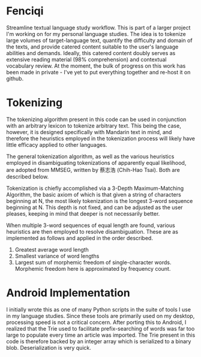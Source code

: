 # Fenciqi
Streamline textual language study workflow. This is part of a larger project I'm working on for my personal language studies. The idea is to tokenize large volumes of target-language text, quantify the difficulty and domain of the texts, and provide catered content suitable to the user's language abilities and demands. Ideally, this catered content doubly serves as extensive reading material (98% comprehension) and contextual vocabulary review. At the moment, the bulk of progress on this work has been made in private - I've yet to put everything together and re-host it on github.

# Tokenizing
The tokenizing algorithm present in this code can be used in conjunction with an arbitrary lexicon to tokenize arbitrary text. This being the case, however, it is designed specifically with Mandarin text in mind, and therefore the heuristics employed in the tokenization process will likely have little efficacy applied to other languages.

The general tokenization algorithm, as well as the various heuristics employed in disambiguating tokenizations of apparently equal likelihood, are adopted from MMSEG, written by 蔡志浩 (Chih-Hao Tsai). Both are described below.

Tokenization is chiefly accomplished via a 3-Depth Maximum-Matching Algorithm, the basic axiom of which is that given a string of characters beginning at N, the most likely tokenization is the longest 3-word sequence beginning at N. This depth is not fixed, and can be adjusted as the user pleases, keeping in mind that deeper is not necessarily better.

When multiple 3-word sequences of equal length are found, various heuristics are then employed to resolve disambiguation. These are as implemented as follows and applied in the order described.
1) Greatest average word length
2) Smallest variance of word lengths
3) Largest sum of morphemic freedom of single-character words.
Morphemic freedom here is approximated by frequency count.

# Android Implementation
I initially wrote this as one of many Python scripts in the suite of tools I use in my language studies. Since these tools are primarily used on my desktop, processing speed is not a critical concern. After porting this to Android, I realized that the Trie used to facilitate prefix-searching of words was far too large to populate every time an article was imported. The Trie present in this code is therefore backed by an integer array which is serialized to a binary blob. Deserialization is very quick.
